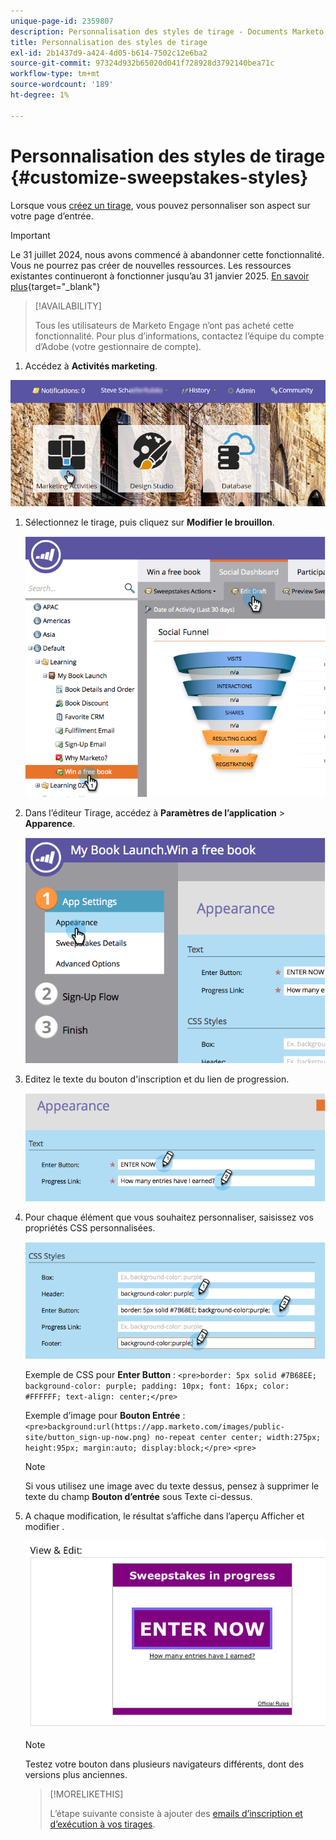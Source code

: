 ```yaml
---
unique-page-id: 2359807
description: Personnalisation des styles de tirage - Documents Marketo - Documentation du produit
title: Personnalisation des styles de tirage
exl-id: 2b1437d9-a424-4d05-b614-7502c12e6ba2
source-git-commit: 97324d932b65020d041f728928d3792140bea71c
workflow-type: tm+mt
source-wordcount: '189'
ht-degree: 1%

---
```


# Personnalisation des styles de tirage {#customize-sweepstakes-styles}

Lorsque vous [créez un tirage](/help/marketo/product-docs/demand-generation/social/sweepstakes/create-sweepstakes.md), vous pouvez personnaliser son aspect sur votre page d’entrée.

>[!IMPORTANT]
>
>Le 31 juillet 2024, nous avons commencé à abandonner cette fonctionnalité. Vous ne pourrez pas créer de nouvelles ressources. Les ressources existantes continueront à fonctionner jusqu’au 31 janvier 2025. [En savoir plus](https://nation.marketo.com/t5/employee-blogs/marketo-engage-social-features-deprecation/ba-p/351977){target="_blank"}

>[!AVAILABILITY]
>
>Tous les utilisateurs de Marketo Engage n’ont pas acheté cette fonctionnalité. Pour plus d’informations, contactez l’équipe du compte d’Adobe (votre gestionnaire de compte).

1. Accédez à **Activités marketing**.

![](assets/login-marketing-activities-1.png)

1. Sélectionnez le tirage, puis cliquez sur **Modifier le brouillon**.

   ![](assets/image2014-9-25-17-3a51-3a45.png)

1. Dans l’éditeur Tirage, accédez à **Paramètres de l’application** > **Apparence**.

   ![](assets/image2014-9-25-17-3a51-3a59.png)

1. Editez le texte du bouton d&#39;inscription et du lien de progression.

   ![](assets/image2014-9-25-17-3a52-3a22.png)

1. Pour chaque élément que vous souhaitez personnaliser, saisissez vos propriétés CSS personnalisées.

   ![](assets/image2014-9-25-17-3a52-3a37.png)

   Exemple de CSS pour **Enter Button** :
   `<pre>border: 5px solid #7B68EE; background-color: purple; padding: 10px; font: 16px; color: #FFFFFF; text-align: center;</pre>`

   Exemple d’image pour **Bouton Entrée** :
   `<pre>background:url(https://app.marketo.com/images/public-site/button_sign-up-now.png) no-repeat center center; width:275px; height:95px; margin:auto; display:block;</pre>` `<pre>`

   >[!NOTE]
   >
   >Si vous utilisez une image avec du texte dessus, pensez à supprimer le texte du champ **Bouton d’entrée** sous Texte ci-dessus.

1. A chaque modification, le résultat s’affiche dans l’aperçu Afficher et modifier .

   ![](assets/image2014-9-25-17-3a55-3a3.png)

   >[!NOTE]
   >
   >Testez votre bouton dans plusieurs navigateurs différents, dont des versions plus anciennes.

   >[!MORELIKETHIS]
   >
   >L’étape suivante consiste à ajouter des [emails d’inscription et d’exécution à vos tirages](/help/marketo/product-docs/demand-generation/social/social-functions/use-emails-in-social-promotions.md).
